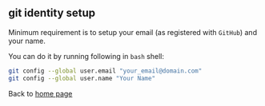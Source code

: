 git identity setup
---
Minimum requirement is to setup your email (as registered with `GitHub`) and your name. 

You can do it by running following in `bash` shell:

```bash
git config --global user.email "your_email@domain.com"
git config --global user.name "Your Name"
```

Back to [home page](../README.md)
